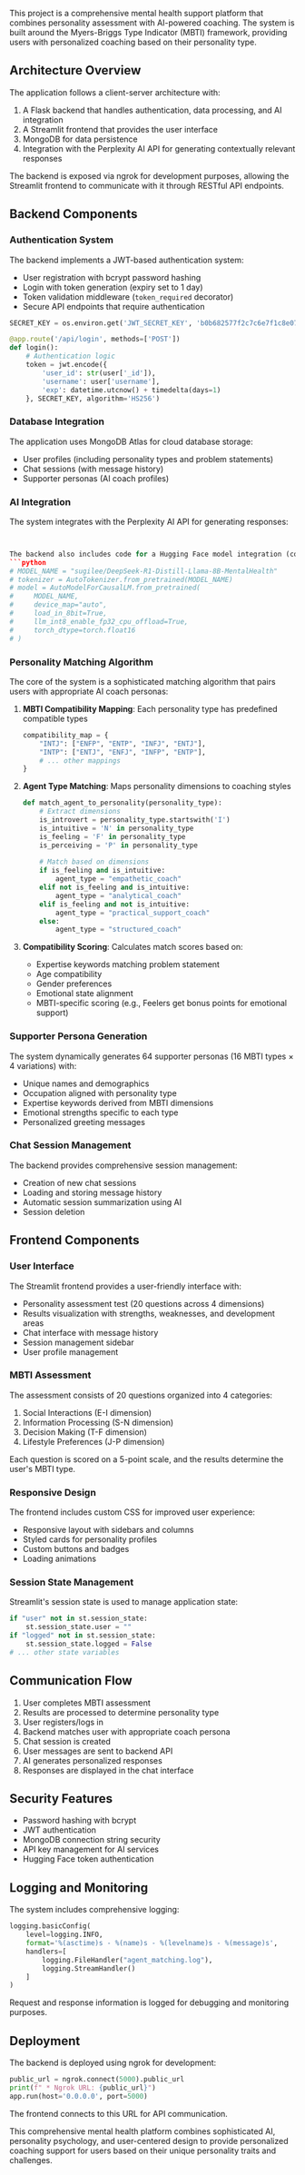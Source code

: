 This project is a comprehensive mental health support platform that combines personality assessment with AI-powered coaching. The system is built around the Myers-Briggs Type Indicator (MBTI) framework, providing users with personalized coaching based on their personality type.

## Architecture Overview

The application follows a client-server architecture with:

1. A Flask backend that handles authentication, data processing, and AI integration
2. A Streamlit frontend that provides the user interface
3. MongoDB for data persistence
4. Integration with the Perplexity AI API for generating contextually relevant responses

The backend is exposed via ngrok for development purposes, allowing the Streamlit frontend to communicate with it through RESTful API endpoints.

## Backend Components

### Authentication System

The backend implements a JWT-based authentication system:
- User registration with bcrypt password hashing
- Login with token generation (expiry set to 1 day)
- Token validation middleware (`token_required` decorator)
- Secure API endpoints that require authentication

```python
SECRET_KEY = os.environ.get('JWT_SECRET_KEY', 'b0b682577f2c7c6e7f1c8e0797545edd821c6b3a7c5b22ef74965d50cd2b8b5b')

@app.route('/api/login', methods=['POST'])
def login():
    # Authentication logic
    token = jwt.encode({
        'user_id': str(user['_id']),
        'username': user['username'],
        'exp': datetime.utcnow() + timedelta(days=1)
    }, SECRET_KEY, algorithm='HS256')
```

### Database Integration

The application uses MongoDB Atlas for cloud database storage:
- User profiles (including personality types and problem statements)
- Chat sessions (with message history)
- Supporter personas (AI coach profiles)


### AI Integration

The system integrates with the Perplexity AI API for generating responses:
```python


The backend also includes code for a Hugging Face model integration (commented out in the code), showing the system's flexibility to use different AI models:
```python
# MODEL_NAME = "sugilee/DeepSeek-R1-Distill-Llama-8B-MentalHealth"
# tokenizer = AutoTokenizer.from_pretrained(MODEL_NAME)
# model = AutoModelForCausalLM.from_pretrained(
#     MODEL_NAME,
#     device_map="auto",
#     load_in_8bit=True,
#     llm_int8_enable_fp32_cpu_offload=True,
#     torch_dtype=torch.float16
# )
```

### Personality Matching Algorithm

The core of the system is a sophisticated matching algorithm that pairs users with appropriate AI coach personas:

1. **MBTI Compatibility Mapping**: Each personality type has predefined compatible types
   ```python
   compatibility_map = {
       "INTJ": ["ENFP", "ENTP", "INFJ", "ENTJ"],
       "INTP": ["ENTJ", "ENFJ", "INFP", "ENTP"],
       # ... other mappings
   }
   ```

2. **Agent Type Matching**: Maps personality dimensions to coaching styles
   ```python
   def match_agent_to_personality(personality_type):
       # Extract dimensions
       is_introvert = personality_type.startswith('I')
       is_intuitive = 'N' in personality_type
       is_feeling = 'F' in personality_type
       is_perceiving = 'P' in personality_type
       
       # Match based on dimensions
       if is_feeling and is_intuitive:
           agent_type = "empathetic_coach"
       elif not is_feeling and is_intuitive:
           agent_type = "analytical_coach"
       elif is_feeling and not is_intuitive:
           agent_type = "practical_support_coach"
       else:
           agent_type = "structured_coach"
   ```

3. **Compatibility Scoring**: Calculates match scores based on:
   - Expertise keywords matching problem statement
   - Age compatibility
   - Gender preferences
   - Emotional state alignment
   - MBTI-specific scoring (e.g., Feelers get bonus points for emotional support)

### Supporter Persona Generation

The system dynamically generates 64 supporter personas (16 MBTI types × 4 variations) with:
- Unique names and demographics
- Occupation aligned with personality type
- Expertise keywords derived from MBTI dimensions
- Emotional strengths specific to each type
- Personalized greeting messages

### Chat Session Management

The backend provides comprehensive session management:
- Creation of new chat sessions
- Loading and storing message history
- Automatic session summarization using AI
- Session deletion

## Frontend Components

### User Interface

The Streamlit frontend provides a user-friendly interface with:
- Personality assessment test (20 questions across 4 dimensions)
- Results visualization with strengths, weaknesses, and development areas
- Chat interface with message history
- Session management sidebar
- User profile management

### MBTI Assessment

The assessment consists of 20 questions organized into 4 categories:
1. Social Interactions (E-I dimension)
2. Information Processing (S-N dimension)
3. Decision Making (T-F dimension)
4. Lifestyle Preferences (J-P dimension)

Each question is scored on a 5-point scale, and the results determine the user's MBTI type.

### Responsive Design

The frontend includes custom CSS for improved user experience:
- Responsive layout with sidebars and columns
- Styled cards for personality profiles
- Custom buttons and badges
- Loading animations

### Session State Management

Streamlit's session state is used to manage application state:
```python
if "user" not in st.session_state:
    st.session_state.user = ""
if "logged" not in st.session_state:
    st.session_state.logged = False
# ... other state variables
```

## Communication Flow

1. User completes MBTI assessment
2. Results are processed to determine personality type
3. User registers/logs in
4. Backend matches user with appropriate coach persona
5. Chat session is created
6. User messages are sent to backend API
7. AI generates personalized responses
8. Responses are displayed in the chat interface

## Security Features

- Password hashing with bcrypt
- JWT authentication
- MongoDB connection string security
- API key management for AI services
- Hugging Face token authentication

## Logging and Monitoring

The system includes comprehensive logging:
```python
logging.basicConfig(
    level=logging.INFO,
    format='%(asctime)s - %(name)s - %(levelname)s - %(message)s',
    handlers=[
        logging.FileHandler("agent_matching.log"),
        logging.StreamHandler()
    ]
)
```

Request and response information is logged for debugging and monitoring purposes.

## Deployment

The backend is deployed using ngrok for development:
```python
public_url = ngrok.connect(5000).public_url
print(f" * Ngrok URL: {public_url}")
app.run(host='0.0.0.0', port=5000)
```

The frontend connects to this URL for API communication.

This comprehensive mental health platform combines sophisticated AI, personality psychology, and user-centered design to provide personalized coaching support for users based on their unique personality traits and challenges.
